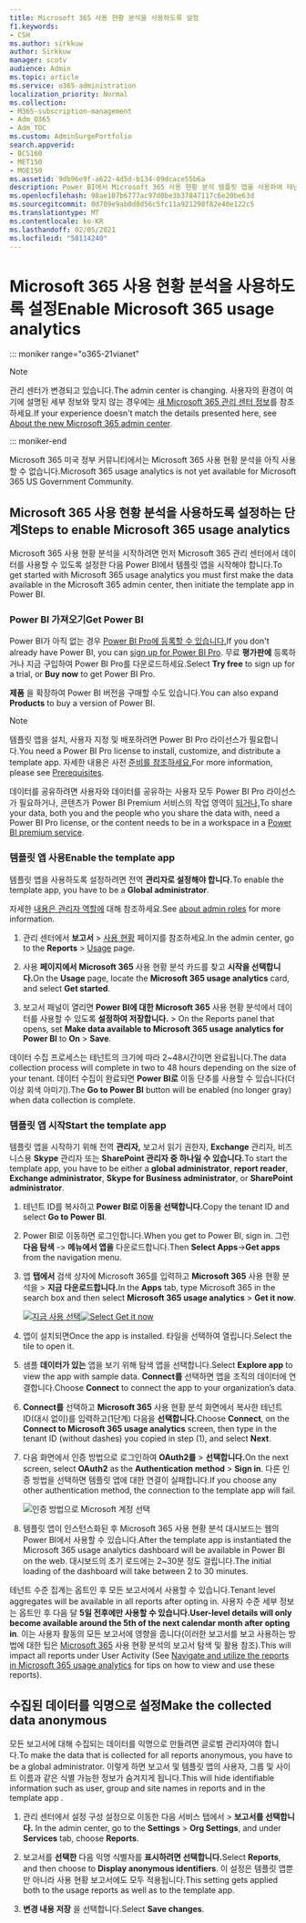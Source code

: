 ```yaml
---
title: Microsoft 365 사용 현황 분석을 사용하도록 설정
f1.keywords:
- CSH
ms.author: sirkkuw
author: Sirkkuw
manager: scotv
audience: Admin
ms.topic: article
ms.service: o365-administration
localization_priority: Normal
ms.collection:
- M365-subscription-management
- Adm_O365
- Adm_TOC
ms.custom: AdminSurgePortfolio
search.appverid:
- BCS160
- MET150
- MOE150
ms.assetid: 9db96e9f-a622-4d5d-b134-09dcace55b6a
description: Power BI에서 Microsoft 365 사용 현황 분석 템플릿 앱을 사용하여 테넌트에 대한 데이터 수집을 시작하는 방법을 알아보십시오.
ms.openlocfilehash: 98ae107b6777ac97d0be3b37847117c6e20be63d
ms.sourcegitcommit: 0d709e9ab0d8d56c5fc11a921298f82e40e122c5
ms.translationtype: MT
ms.contentlocale: ko-KR
ms.lasthandoff: 02/05/2021
ms.locfileid: "50114240"
---
```

# <a name="enable-microsoft-365-usage-analytics"></a><span data-ttu-id="30320-103">Microsoft 365 사용 현황 분석을 사용하도록 설정</span><span class="sxs-lookup"><span data-stu-id="30320-103">Enable Microsoft 365 usage analytics</span></span>

::: moniker range="o365-21vianet"

> [!NOTE]
> <span data-ttu-id="30320-104">관리 센터가 변경되고 있습니다.</span><span class="sxs-lookup"><span data-stu-id="30320-104">The admin center is changing.</span></span> <span data-ttu-id="30320-105">사용자의 환경이 여기에 설명된 세부 정보와 맞지 않는 경우에는 [새 Microsoft 365 관리 센터 정보](https://docs.microsoft.com/microsoft-365/admin/microsoft-365-admin-center-preview?view=o365-21vianet&preserve-view=true)를 참조하세요.</span><span class="sxs-lookup"><span data-stu-id="30320-105">If your experience doesn't match the details presented here, see [About the new Microsoft 365 admin center](https://docs.microsoft.com/microsoft-365/admin/microsoft-365-admin-center-preview?view=o365-21vianet&preserve-view=true).</span></span>

::: moniker-end

<span data-ttu-id="30320-106">Microsoft 365 미국 정부 커뮤니티에서는 Microsoft 365 사용 현황 분석을 아직 사용할 수 없습니다.</span><span class="sxs-lookup"><span data-stu-id="30320-106">Microsoft 365 usage analytics is not yet available for Microsoft 365 US Government Community.</span></span>
  
## <a name="steps-to-enable-microsoft-365-usage-analytics"></a><span data-ttu-id="30320-107">Microsoft 365 사용 현황 분석을 사용하도록 설정하는 단계</span><span class="sxs-lookup"><span data-stu-id="30320-107">Steps to enable Microsoft 365 usage analytics</span></span>

<span data-ttu-id="30320-108">Microsoft 365 사용 현황 분석을 시작하려면 먼저 Microsoft 365 관리 센터에서 데이터를 사용할 수 있도록 설정한 다음 Power BI에서 템플릿 앱을 시작해야 합니다.</span><span class="sxs-lookup"><span data-stu-id="30320-108">To get started with Microsoft 365 usage analytics you must first make the data available in the Microsoft 365 admin center, then initiate the template app in Power BI.</span></span>
  
### <a name="get-power-bi"></a><span data-ttu-id="30320-109">Power BI 가져오기</span><span class="sxs-lookup"><span data-stu-id="30320-109">Get Power BI</span></span>

<span data-ttu-id="30320-110">Power BI가 아직 없는 경우 [Power BI Pro에 등록할 수 있습니다.](https://go.microsoft.com/fwlink/p/?linkid=845347)</span><span class="sxs-lookup"><span data-stu-id="30320-110">If you don't already have Power BI, you can [sign up for Power BI Pro](https://go.microsoft.com/fwlink/p/?linkid=845347).</span></span> <span data-ttu-id="30320-111">무료 **평가판에** 등록하거나 지금  구입하여 Power BI Pro를 다운로드하세요.</span><span class="sxs-lookup"><span data-stu-id="30320-111">Select **Try free** to sign up for a trial, or **Buy now** to get Power BI Pro.</span></span>
  
  
<span data-ttu-id="30320-112">**제품** 을 확장하여 Power BI 버전을 구매할 수도 있습니다.</span><span class="sxs-lookup"><span data-stu-id="30320-112">You can also expand **Products** to buy a version of Power BI.</span></span> 

> [!NOTE]
> <span data-ttu-id="30320-113">템플릿 앱을 설치, 사용자 지정 및 배포하려면 Power BI Pro 라이선스가 필요합니다.</span><span class="sxs-lookup"><span data-stu-id="30320-113">You need a Power BI Pro license to install, customize, and distribute a template app.</span></span> <span data-ttu-id="30320-114">자세한 내용은 사전 [준비를 참조하세요.](https://docs.microsoft.com/power-bi/service-template-apps-install-distribute?source=docs#prerequisites)</span><span class="sxs-lookup"><span data-stu-id="30320-114">For more information, please see [Prerequisites](https://docs.microsoft.com/power-bi/service-template-apps-install-distribute?source=docs#prerequisites).</span></span>

<span data-ttu-id="30320-115">데이터를 공유하려면 사용자와 데이터를 공유하는 사용자 모두 Power BI Pro 라이선스가 필요하거나, 콘텐츠가 Power BI Premium 서비스의 작업 영역이 [되거나,](https://docs.microsoft.com/power-bi/service-premium-what-is)</span><span class="sxs-lookup"><span data-stu-id="30320-115">To share your data, both you and the people who you share the data with, need a Power BI Pro license, or the content needs to be in a workspace in a [Power BI premium service](https://docs.microsoft.com/power-bi/service-premium-what-is).</span></span> 
  
### <a name="enable-the-template-app"></a><span data-ttu-id="30320-116">템플릿 앱 사용</span><span class="sxs-lookup"><span data-stu-id="30320-116">Enable the template app</span></span>

<span data-ttu-id="30320-117">템플릿 앱을 사용하도록 설정하려면 전역 **관리자로 설정해야 합니다.**</span><span class="sxs-lookup"><span data-stu-id="30320-117">To enable the template app, you have to be a **Global administrator**.</span></span>
  
<span data-ttu-id="30320-118">자세한 [내용은 관리자 역할에](../add-users/about-admin-roles.md) 대해 참조하세요.</span><span class="sxs-lookup"><span data-stu-id="30320-118">See [about admin roles](../add-users/about-admin-roles.md) for more information.</span></span> 
  
1. <span data-ttu-id="30320-119">관리 센터에서 **보고서** \> <a href="https://go.microsoft.com/fwlink/p/?linkid=2074756" target="_blank">사용 현황</a> 페이지를 참조하세요.</span><span class="sxs-lookup"><span data-stu-id="30320-119">In the admin center, go to the **Reports** \> <a href="https://go.microsoft.com/fwlink/p/?linkid=2074756" target="_blank">Usage</a> page.</span></span> 
    
2. <span data-ttu-id="30320-120">사용 **페이지에서** **Microsoft 365** 사용 현황 분석 카드를 찾고 **시작을 선택합니다.**</span><span class="sxs-lookup"><span data-stu-id="30320-120">On the **Usage** page, locate the **Microsoft 365 usage analytics** card, and select **Get started**.</span></span>
    
3. <span data-ttu-id="30320-121">보고서 패널이 열리면 **Power BI에 대한 Microsoft 365** 사용 현황 분석에서 데이터를 사용할 수 있도록 **설정하여 저장합니다.** \> </span><span class="sxs-lookup"><span data-stu-id="30320-121">On the Reports panel that opens, set **Make data available to Microsoft 365 usage analytics for Power BI** to **On** \> **Save**.</span></span> 
  
<span data-ttu-id="30320-122">데이터 수집 프로세스는 테넌트의 크기에 따라 2~48시간이면 완료됩니다.</span><span class="sxs-lookup"><span data-stu-id="30320-122">The data collection process will complete in two to 48 hours depending on the size of your tenant.</span></span> <span data-ttu-id="30320-123">데이터 수집이 완료되면 **Power BI로** 이동 단추를 사용할 수 있습니다(더 이상 회색 아미기).</span><span class="sxs-lookup"><span data-stu-id="30320-123">The **Go to Power BI** button will be enabled (no longer gray) when data collection is complete.</span></span> 
    
### <a name="start-the-template-app"></a><span data-ttu-id="30320-124">템플릿 앱 시작</span><span class="sxs-lookup"><span data-stu-id="30320-124">Start the template app</span></span>

<span data-ttu-id="30320-125">템플릿 앱을 시작하기 위해 전역 **관리자,** 보고서 읽기 권한자,  **Exchange** 관리자, 비즈니스용 **Skype** 관리자 또는 **SharePoint 관리자 중 하나일 수 있습니다.**</span><span class="sxs-lookup"><span data-stu-id="30320-125">To start the template app, you have to be either a **global administrator**, **report reader**, **Exchange administrator**, **Skype for Business administrator**, or **SharePoint administrator**.</span></span> 
  
1. <span data-ttu-id="30320-126">테넌트 ID를 복사하고 **Power BI로 이동을 선택합니다.**</span><span class="sxs-lookup"><span data-stu-id="30320-126">Copy the tenant ID and select **Go to Power BI**.</span></span>
    
2.  <span data-ttu-id="30320-127">Power BI로 이동하면 로그인합니다.</span><span class="sxs-lookup"><span data-stu-id="30320-127">When you get to Power BI, sign in.</span></span> <span data-ttu-id="30320-128">그런 **다음 탐색** -> **메뉴에서 앱을** 다운로드합니다.</span><span class="sxs-lookup"><span data-stu-id="30320-128">Then **Select Apps**->**Get apps** from the navigation menu.</span></span>    
  
3. <span data-ttu-id="30320-129">앱 **탭에서** 검색 상자에 Microsoft 365를 입력하고 **Microsoft 365** 사용 현황 분석을 \> **지금 다운로드합니다.**</span><span class="sxs-lookup"><span data-stu-id="30320-129">In the **Apps** tab, type Microsoft 365 in the search box and then select **Microsoft 365 usage analytics** \> **Get it now**.</span></span>

    <span data-ttu-id="30320-130">[![지금 사용 선택](../../media/78102250-9874-4a32-8365-436f13560b52.png)](https://app.powerbi.com/groups/me/getapps/services/cia_microsoft365.microsoft-365-usage-analytics)</span><span class="sxs-lookup"><span data-stu-id="30320-130">[![Select Get it now](../../media/78102250-9874-4a32-8365-436f13560b52.png)](https://app.powerbi.com/groups/me/getapps/services/cia_microsoft365.microsoft-365-usage-analytics)</span></span>
    
4.  <span data-ttu-id="30320-131">앱이 설치되면</span><span class="sxs-lookup"><span data-stu-id="30320-131">Once the app is installed.</span></span> <span data-ttu-id="30320-132">타일을 선택하여 열립니다.</span><span class="sxs-lookup"><span data-stu-id="30320-132">Select the tile to open it.</span></span>

5.  <span data-ttu-id="30320-133">샘플 **데이터가 있는** 앱을 보기 위해 탐색 앱을 선택합니다.</span><span class="sxs-lookup"><span data-stu-id="30320-133">Select **Explore app** to view the app with sample data.</span></span> <span data-ttu-id="30320-134">**Connect를** 선택하면 앱을 조직의 데이터에 연결합니다.</span><span class="sxs-lookup"><span data-stu-id="30320-134">Choose **Connect** to connect the app to your organization’s data.</span></span>

6.  <span data-ttu-id="30320-135">**Connect를** 선택하고 **Microsoft 365** 사용 현황 분석 화면에서 복사한 테넌트 ID(대시 없이)를 입력하고(1단계) 다음을 **선택합니다.**</span><span class="sxs-lookup"><span data-stu-id="30320-135">Choose **Connect**, on the **Connect to Microsoft 365 usage analytics** screen, then type in the tenant ID (without dashes) you copied in step (1), and select **Next**.</span></span>
    
7. <span data-ttu-id="30320-136">다음 화면에서 인증 방법으로 로그인하여  **OAuth2를** \> **선택합니다.**</span><span class="sxs-lookup"><span data-stu-id="30320-136">On the next screen, select **OAuth2** as the **Authentication method** \> **Sign in**.</span></span> <span data-ttu-id="30320-137">다른 인증 방법을 선택하면 템플릿 앱에 대한 연결이 실패합니다.</span><span class="sxs-lookup"><span data-stu-id="30320-137">If you choose any other authentication method, the connection to the template app will fail.</span></span>
    
    ![인증 방법으로 Microsoft 계정 선택](../../media/ab6f0463-c3f7-4088-a605-67c699fa86adnew.png)
  
8. <span data-ttu-id="30320-139">템플릿 앱이 인스턴스화된 후 Microsoft 365 사용 현황 분석 대시보드는 웹의 Power BI에서 사용할 수 있습니다.</span><span class="sxs-lookup"><span data-stu-id="30320-139">After the template app is instantiated the Microsoft 365 usage analytics dashboard will be available in Power BI on the web.</span></span> <span data-ttu-id="30320-140">대시보드의 초기 로드에는 2~30분 정도 걸립니다.</span><span class="sxs-lookup"><span data-stu-id="30320-140">The initial loading of the dashboard will take between 2 to 30 minutes.</span></span>
  
<span data-ttu-id="30320-141">테넌트 수준 집계는 옵트인 후 모든 보고서에서 사용할 수 있습니다.</span><span class="sxs-lookup"><span data-stu-id="30320-141">Tenant level aggregates will be available in all reports after opting in.</span></span> <span data-ttu-id="30320-142">사용자 수준 세부 정보는 옵트인 후 다음 달 **5일 전후에만 사용할 수 있습니다.**</span><span class="sxs-lookup"><span data-stu-id="30320-142">**User-level details will only become available around the 5th of the next calendar month after opting in**.</span></span> <span data-ttu-id="30320-143">이는 사용자 활동의 모든 보고서에 영향을 줍니다(이러한 보고서를 보고 사용하는 방법에 대한 팁은 [Microsoft 365](navigate-and-utilize-reports.md) 사용 현황 분석의 보고서 탐색 및 활용 참조).</span><span class="sxs-lookup"><span data-stu-id="30320-143">This will impact all reports under User Activity (See [Navigate and utilize the reports in Microsoft 365 usage analytics](navigate-and-utilize-reports.md) for tips on how to view and use these reports).</span></span>
    
## <a name="make-the-collected-data-anonymous"></a><span data-ttu-id="30320-144">수집된 데이터를 익명으로 설정</span><span class="sxs-lookup"><span data-stu-id="30320-144">Make the collected data anonymous</span></span>

<span data-ttu-id="30320-145">모든 보고서에 대해 수집되는 데이터를 익명으로 만들려면 글로벌 관리자여야 합니다.</span><span class="sxs-lookup"><span data-stu-id="30320-145">To make the data that is collected for all reports anonymous, you have to be a global administrator.</span></span> <span data-ttu-id="30320-146">이렇게 하면 보고서 및 템플릿 앱의 사용자, 그룹 및 사이트 이름과 같은 식별 가능한 정보가 숨겨지게 됩니다.</span><span class="sxs-lookup"><span data-stu-id="30320-146">This will hide identifiable information such as user, group and site names in reports and in the template app .</span></span>
  
1. <span data-ttu-id="30320-147">관리 센터에서 설정 구성  설정으로 이동한 다음 서비스 탭에서 \>  **보고서를 선택합니다.** </span><span class="sxs-lookup"><span data-stu-id="30320-147">In the admin center, go to the **Settings** \> **Org Settings**, and under **Services** tab, choose **Reports**.</span></span>
    
2. <span data-ttu-id="30320-148">보고서를 **선택한** 다음 익명 식별자를 **표시하려면 선택합니다.**</span><span class="sxs-lookup"><span data-stu-id="30320-148">Select **Reports**, and then choose to **Display anonymous identifiers**.</span></span> <span data-ttu-id="30320-149">이 설정은 템플릿 앱뿐만 아니라 사용 현황 보고서에도 모두 적용됩니다.</span><span class="sxs-lookup"><span data-stu-id="30320-149">This setting gets applied both to the usage reports as well as to the template app.</span></span>
  
3. <span data-ttu-id="30320-150">**변경 내용 저장** 을 선택합니다.</span><span class="sxs-lookup"><span data-stu-id="30320-150">Select **Save changes**.</span></span>
